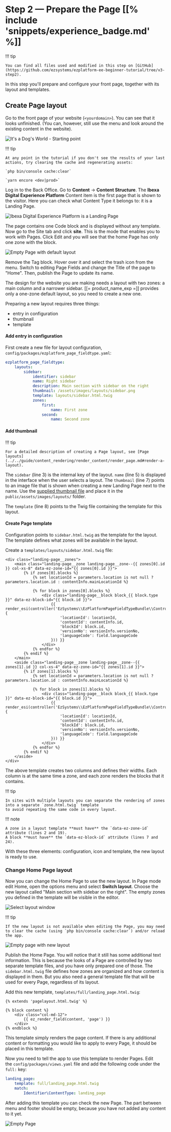 # Step 2 — Prepare the Page [[% include 'snippets/experience_badge.md' %]]

!!! tip

    You can find all files used and modified in this step on [GitHub](https://github.com/ezsystems/ezplatform-ee-beginner-tutorial/tree/v3-step2).

In this step you'll prepare and configure your front page, together with its layout and templates.

## Create Page layout

Go to the front page of your website (`<yourdomain>`). You can see that it looks unfinished. (You can, however, still use the menu and look around the existing content in the website).

![It's a Dog's World - Starting point](img/enterprise_tut_starting_point.png "It's a Dog's World - Starting point")

!!! tip

    At any point in the tutorial if you don't see the results of your last actions, try clearing the cache and regenerating assets:

    `php bin/console cache:clear`

    `yarn encore <dev|prod>`

Log in to the Back Office. Go to **Content** -> **Content Structure**.
The **Ibexa Digital Experience Platform** Content item is the first page that is shown to the visitor.
Here you can check what Content Type it belongs to: it is a Landing Page.

![Ibexa Digital Experience Platform is a Landing Page](img/enterprise_tut_home_is_an_lp.png)

The page contains one Code block and is displayed without any template.
Now go to the Site tab and click **site**. This is the mode that enables you to work with Pages. Click Edit and you will see that the home Page has only one zone with the block.

![Empty Page with default layout](img/enterprise_tut_empty_single_block.png)

Remove the Tag block. Hover over it and select the trash icon from the menu.
Switch to editing Page Fields and change the Title of the page to "Home".
Then, publish the Page to update its name.

The design for the website you are making needs a layout with two zones: a main column and a narrower sidebar.
[[= product_name_exp =]] provides only a one-zone default layout, so you need to create a new one.

Preparing a new layout requires three things:

- entry in configuration
- thumbnail
- template

#### Add entry in configuration

First create a new file for layout configuration, `config/packages/ezplatform_page_fieldtype.yaml`:

``` yaml hl_lines="3 5 7 8"
ezplatform_page_fieldtype:
    layouts:
        sidebar:
            identifier: sidebar
            name: Right sidebar
            description: Main section with sidebar on the right
            thumbnail: /assets/images/layouts/sidebar.png
            template: layouts/sidebar.html.twig
            zones:
                first:
                    name: First zone
                second:
                    name: Second zone
```

#### Add thumbnail

!!! tip

    For a detailed description of creating a Page layout, see [Page layouts](../../guide/content_rendering/render_content/render_page.md#render-a-layout).

The `sidebar` (line 3) is the internal key of the layout. `name` (line 5) is displayed in the interface when the user selects a layout.
The `thumbnail` (line 7) points to an image file that is shown when creating a new Landing Page next to the name.
Use the [supplied thumbnail file](https://github.com/ezsystems/ezplatform-ee-beginner-tutorial/blob/v3-step2/public/assets/images/layouts/sidebar.png) and place it in the `public/assets/images/layouts/` folder.

The `template` (line 8) points to the Twig file containing the template for this layout.

#### Create Page template

Configuration points to `sidebar.html.twig` as the template for the layout.
The template defines what zones will be available in the layout.

Create a `templates/layouts/sidebar.html.twig` file:

``` html+twig hl_lines="2 7 19 24"
<div class="landing-page__zones">
    <main class="landing-page__zone landing-page__zone--{{ zones[0].id }} col-xs-8" data-ez-zone-id="{{ zones[0].id }}">
        {% if zones[0].blocks %}
            {% set locationId = parameters.location is not null ? parameters.location.id : contentInfo.mainLocationId %}

            {% for block in zones[0].blocks %}
                <div class="landing-page__block block_{{ block.type }}" data-ez-block-id="{{ block.id }}">
                    {{ render_esi(controller('EzSystems\\EzPlatformPageFieldTypeBundle\\Controller\\BlockController::renderAction', {
                        'locationId': locationId,
                        'contentId': contentInfo.id,
                        'blockId': block.id,
                        'versionNo': versionInfo.versionNo,
                        'languageCode': field.languageCode
                    })) }}
                </div>
            {% endfor %}
        {% endif %}
    </main>
    <aside class="landing-page__zone landing-page__zone--{{ zones[1].id }} col-xs-4" data-ez-zone-id="{{ zones[1].id }}">
        {% if zones[1].blocks %}
            {% set locationId = parameters.location is not null ? parameters.location.id : contentInfo.mainLocationId %}

            {% for block in zones[1].blocks %}
                <div class="landing-page__block block_{{ block.type }}" data-ez-block-id="{{ block.id }}">
                    {{ render_esi(controller('EzSystems\\EzPlatformPageFieldTypeBundle\\Controller\\BlockController::renderAction', {
                        'locationId': locationId,
                        'contentId': contentInfo.id,
                        'blockId': block.id,
                        'versionNo': versionInfo.versionNo,
                        'languageCode': field.languageCode
                    })) }}
                </div>
            {% endfor %}
        {% endif %}
    </aside>
</div>
```

The above template creates two columns and defines their widths. Each column is at the same time a zone, and each zone renders the blocks that it contains.

!!! tip

    In sites with multiple layouts you can separate the rendering of zones into a separate `zone.html.twig` template
    to avoid repeating the same code in every layout.

!!! note

    A zone in a layout template **must have** the `data-ez-zone-id` attribute (lines 2 and 19).
    A block **must have** the `data-ez-block-id` attribute (lines 7 and 24).

With these three elements: configuration, icon and template, the new layout is ready to use.

### Change Home Page layout

Now you can change the Home Page to use the new layout. In Page mode edit Home, open the options menu and select **Switch layout**.
Choose the new layout called "Main section with sidebar on the right".
The empty zones you defined in the template will be visible in the editor.

![Select layout window](img/enterprise_tut_select_layout.png)

!!! tip

    If the new layout is not available when editing the Page, you may need to clear the cache (using `php bin/console cache:clear`) and/or reload the app.

![Empty page with new layout](img/enterprise_tut_new_layout.png)

Publish the Home Page. You will notice that it still has some additional text information.
This is because the looks of a Page are controlled by two separate template files, and you have only prepared one of those.
The `sidebar.html.twig` file defines how zones are organized and how content is displayed in them.
But you also need a general template file that will be used for every Page, regardless of its layout.

Add this new template, `templates/full/landing_page.html.twig`:

``` html+twig
{% extends 'pagelayout.html.twig' %}

{% block content %}
    <div class="col-md-12">
        {{ ez_render_field(content, 'page') }}
    </div>
{% endblock %}
```

This template simply renders the page content. If there is any additional content or formatting you would like to apply to every Page, it should be placed in this template.

Now you need to tell the app to use this template to render Pages.
Edit the `config/packages/views.yaml` file and add the following code under the `full:` key:

``` yaml
landing_page:
    template: full/landing_page.html.twig
    match:
        Identifier\ContentType: landing_page
```

After adding this template you can check the new Page.
The part between menu and footer should be empty, because you have not added any content to it yet.

![Empty Page](img/enterprise_tut_empty_page.png)
